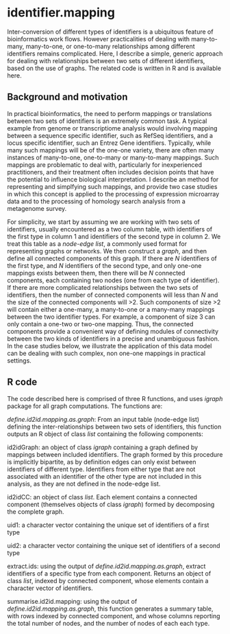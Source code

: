 # identifier.mapping
Inter-conversion of different types of identifiers is a ubiquitous feature of bioinformatics work flows. However practicalities of dealing with many-to-many, many-to-one, or one-to-many relationships among different identifiers remains complicated. Here, I describe a simple, generic approach for dealing with relationships between two sets of different identifiers, based on the use of graphs. The related code is written in R and is available here. 

## Background and motivation
In practical bioinformatics, the need to perform mappings or translations between two sets of identifiers is an extremely common task. A typical example from genome or transcriptiome analysis would involving mapping between a sequence specific identifier, such as RefSeq identifiers, and a locus specific identifier, such an Entrez Gene identifiers. Typically, while many such mappings will be of the one-one variety, there are often many instances of many-to-one, one-to-many or many-to-many mappings. Such mappings are problematic to deal with, particularly for inexperienced practitioners, and their treatment often includes decision points that have the potential to influence biological interpretation. I describe an method for representing and simplfying such mappings, and provide two case studies in which this concept is applied to the processing of expression microarray data and to the processing of homology search analysis from a metagenome survey.

For simplicity, we start by assuming we are working with two sets of identifiers, usually encountered as a two column table, with identifiers of the first type in column 1 and identifiers of the second type in column 2. We treat this table as a *node-edge list*, a commonly used format for representing graphs or networks. We then construct a *graph*, and then define all connected components of this graph. If there are *N* identifiers of the first type, and *N* identifiers of the second type, and only one-one mappings exists between them, then there will be *N* connected components, each containing two nodes (one from each type of identifier). If there are more complicated relationships between the two sets of identifiers, then the number of connected components will less than *N* and the size of the connected components will >2. Such components of size >2 will contain either a one-many, a many-to-one or a many-many mappings between the two identifier types. For example, a component of size 3 can only contain a one-two or two-one mapping. Thus, the connected components provide a convenient way of defining modules of connectivity between the two kinds of identifiers in a precise and unambiguous fashion. In the case studies below, we illustrate the application of this data model can be dealing with such complex, non one-one mappings in practical settings.

## R code
The code described here is comprised of three R functions, and uses *igraph* package for all graph computations. The functions are:

*define.id2id.mapping.as.graph*: From an input table (node-edge list) defining the inter-relationships between two sets of identifiers, this function outputs an R object of class *list* containing the following components:

id2idGraph: an object of class *igraph* containing a graph defined by mappings between included identifiers. The graph formed by this procedure is implicitly bipartite, as by definition edges can only exist between identifiers of different type. Identifiers from either type that are not associated with an identifier of the other type are not included in this analysis, as they are not defined in the node-edge list. 

id2idCC: an object of class *list*. Each element contains a connected component (themselves objects of class *igraph*) formed by decomposing the complete graph.

uid1: a character vector containing the unique set of identifiers of a first type  

uid2: a character vector containing the unique set of identifiers of a second type 

extract.ids: using the output of *define.id2id.mapping.as.graph*, extract identifiers of a specific type from each component. Returns an object of class *list*, indexed by connected component, whose elements contain a character vector of identifiers.

summarise.id2id.mapping: using the output of *define.id2id.mapping.as.graph*, this function generates a summary table, with rows indexed by connected component, and whose columns reporting the total number of nodes, and the number of nodes of each each type.
